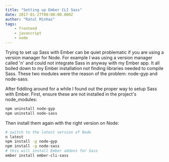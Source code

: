 ```yaml
---
title: "Setting up Ember CLI Sass"
date: 2017-01-27T00:00:00.000Z
author: "Ratul Minhaz"
tags:
    - frontend
    - javascript
    - node
---
```



Trying to set up Sass with Ember can be quiet problematic if you are using a version manager for Node. For example I was using a version manager called 'n' and could not integrate Sass in anyway with my Ember app. It all boiled down to my Ember installation not finding libraries needed to compile Sass. These two modules were the reason of the problem: node-gyp and node-sass.

After fiddling around for a while I found out the proper way to setup Sass with Ember. First, ensure these are not installed in the project's node_modules:

```bash
npm uninstall node-gyp
npm uninstall node-sass
```

Then install them again with the right version on Node:
```bash
# switch to the latest version of Node
n latest						
npm install -g node-gyp
npm install -g node-sass
# this will install Ember addons for Sass
ember install ember-cli-sass	
```
